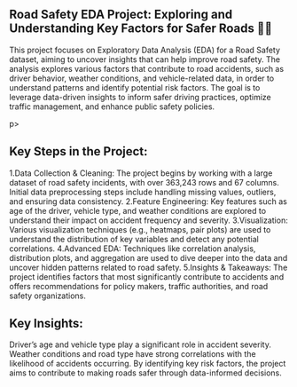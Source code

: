 ## Road Safety EDA Project: Exploring and Understanding Key Factors for Safer Roads 🚗💡
<p>This project focuses on Exploratory Data Analysis (EDA) for a Road Safety dataset, aiming to uncover insights that can help improve road safety. The analysis explores various factors that contribute to road accidents, such as driver behavior, weather conditions, and vehicle-related data, in order to understand patterns and identify potential risk factors. The goal is to leverage data-driven insights to inform safer driving practices, optimize traffic management, and enhance public safety policies.</p>p>

## Key Steps in the Project:
1.Data Collection & Cleaning: The project begins by working with a large dataset of road safety incidents, with over 363,243 rows and 67 columns. Initial data preprocessing steps include handling missing values, outliers, and ensuring data consistency.
2.Feature Engineering: Key features such as age of the driver, vehicle type, and weather conditions are explored to understand their impact on accident frequency and severity.
3.Visualization: Various visualization techniques (e.g., heatmaps, pair plots) are used to understand the distribution of key variables and detect any potential correlations.
4.Advanced EDA: Techniques like correlation analysis, distribution plots, and aggregation are used to dive deeper into the data and uncover hidden patterns related to road safety.
5.Insights & Takeaways: The project identifies factors that most significantly contribute to accidents and offers recommendations for policy makers, traffic authorities, and road safety organizations.

## Key Insights:
Driver’s age and vehicle type play a significant role in accident severity.
Weather conditions and road type have strong correlations with the likelihood of accidents occurring.
By identifying key risk factors, the project aims to contribute to making roads safer through data-informed decisions.
